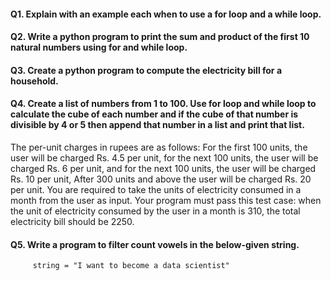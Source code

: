 #### Q1. Explain with an example each when to use a for loop and a while loop.

#### Q2. Write a python program to print the sum and product of the first 10 natural numbers using for and while loop.

#### Q3. Create a python program to compute the electricity bill for a household.

#### Q4. Create a list of numbers from 1 to 100. Use for loop and while loop to calculate the cube of each number and if the cube of that number is divisible by 4 or 5 then append that number in a list and print that list.

The per-unit charges in rupees are as follows: For the first 100 units, the user will be charged Rs. 4.5 per
unit, for the next 100 units, the user will be charged Rs. 6 per unit, and for the next 100 units, the user will
be charged Rs. 10 per unit, After 300 units and above the user will be charged Rs. 20 per unit.
You are required to take the units of electricity consumed in a month from the user as input.
Your program must pass this test case: when the unit of electricity consumed by the user in a month is
310, the total electricity bill should be 2250.

#### Q5. Write a program to filter count vowels in the below-given string.
         string = "I want to become a data scientist"
